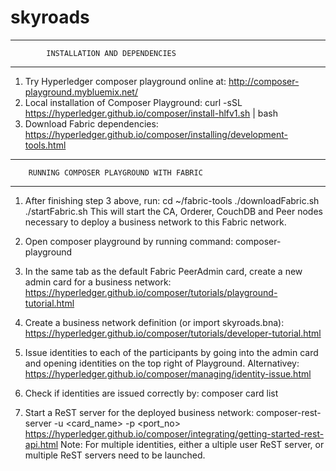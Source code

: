 # skyroads

********************************************************************
			INSTALLATION AND DEPENDENCIES
********************************************************************
1. Try Hyperledger composer playground online at: http://composer-playground.mybluemix.net/ 
2. Local installation of Composer Playground: curl -sSL https://hyperledger.github.io/composer/install-hlfv1.sh | bash
3. Download Fabric dependencies: https://hyperledger.github.io/composer/installing/development-tools.html

********************************************************************
		RUNNING COMPOSER PLAYGROUND WITH FABRIC
********************************************************************
1. After finishing step 3 above, run:
cd ~/fabric-tools
./downloadFabric.sh
./startFabric.sh
This will start the CA, Orderer, CouchDB and Peer nodes necessary to deploy a business network to this Fabric network.

2. Open composer playground by running command: composer-playground
3. In the same tab as the default Fabric PeerAdmin card, create a new admin card for a business network:
https://hyperledger.github.io/composer/tutorials/playground-tutorial.html

4. Create a business network definition (or import skyroads.bna):
https://hyperledger.github.io/composer/tutorials/developer-tutorial.html

5. Issue identities to each of the participants by going into the admin card and opening identities on the top right of Playground.
Alternativey: https://hyperledger.github.io/composer/managing/identity-issue.html

6. Check if identities are issued correctly by:
composer card list

6. Start a ReST server for the deployed business network:
composer-rest-server -u <card_name> -p <port_no>
https://hyperledger.github.io/composer/integrating/getting-started-rest-api.html
Note: For multiple identities, either a ultiple user ReST server, or multiple ReST servers need to be launched.
